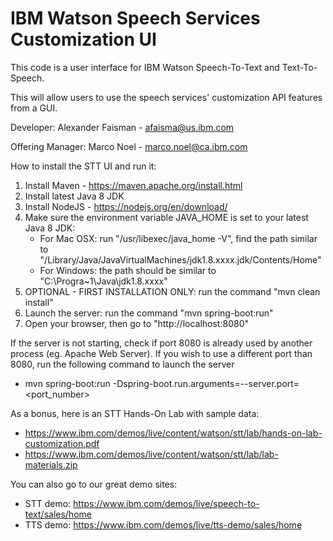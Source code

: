 # IBM Watson Speech Services Customization UI

This code is a user interface for IBM Watson Speech-To-Text and Text-To-Speech.

This will allow users to use the speech services' customization API features from a GUI.

Developer: Alexander Faisman - afaisma@us.ibm.com

Offering Manager: Marco Noel - marco.noel@ca.ibm.com   

How to install the STT UI and run it:

1. Install Maven - https://maven.apache.org/install.html
2. Install latest Java 8 JDK
3. Install NodeJS - https://nodejs.org/en/download/
3. Make sure the environment variable JAVA_HOME is set to your latest Java 8 JDK:
    - For Mac OSX: run  "/usr/libexec/java_home -V", find the path similar to "/Library/Java/JavaVirtualMachines/jdk1.8.xxxx.jdk/Contents/Home"
    - For Windows: the path should be similar to "C:\Progra~1\Java\jdk1.8.xxxx"
4. OPTIONAL - FIRST INSTALLATION ONLY: run the command "mvn clean install"
5. Launch the server: run the command "mvn spring-boot:run"
6. Open your browser, then go to "http://localhost:8080"

If the server is not starting, check if port 8080 is already used by another process (eg. Apache Web Server).
If you wish to use a different port than 8080, run the following command to launch the server
- mvn spring-boot:run -Dspring-boot.run.arguments=--server.port=<port_number>


As a bonus, here is an STT Hands-On Lab with sample data:
- https://www.ibm.com/demos/live/content/watson/stt/lab/hands-on-lab-customization.pdf
- https://www.ibm.com/demos/live/content/watson/stt/lab/lab-materials.zip

You can also go to our great demo sites:
- STT demo: https://www.ibm.com/demos/live/speech-to-text/sales/home
- TTS demo: https://www.ibm.com/demos/live/tts-demo/sales/home

